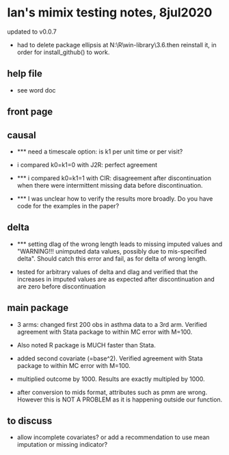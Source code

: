 # Ian's mimix testing notes, 8jul2020

updated to v0.0.7
- had to delete package ellipsis at N:\R\win-library\3.6.then reinstall it, in order for install_github() to work.

## help file

- see word doc

## front page

## causal

- *** need a timescale option: is k1 per unit time or per visit?

- i compared k0=k1=0 with J2R: perfect agreement

- *** i compared k0=k1=1 with CIR: disagreement after discontinuation when there were intermittent missing data before discontinuation.

- *** I was unclear how to verify the results more broadly. Do you have code for the examples in the paper?

## delta

- *** setting dlag of the wrong length leads to missing imputed values and "WARNING!!! unimputed data values, possibly due to mis-specified delta". Should catch this error and fail, as for delta of wrong length.

- tested for arbitrary values of delta and dlag and verified that the increases in imputed values are as expected after discontinuation and are zero before discontinuation

## main package
- 3 arms: changed first 200 obs in asthma data to a 3rd arm. Verified agreement with Stata package to within MC error with M=100. 

- Also noted R package is MUCH faster than Stata.

- added second covariate (=base^2). Verified agreement with Stata package to within MC error with M=100. 

- multiplied outcome by 1000. Results are exactly multipled by 1000.

- after conversion to mids format, attributes such as pmm are wrong. However this is NOT A PROBLEM as it is happening outside our function.

## to discuss

- allow incomplete covariates? or add a recommendation to use mean imputation or missing indicator?